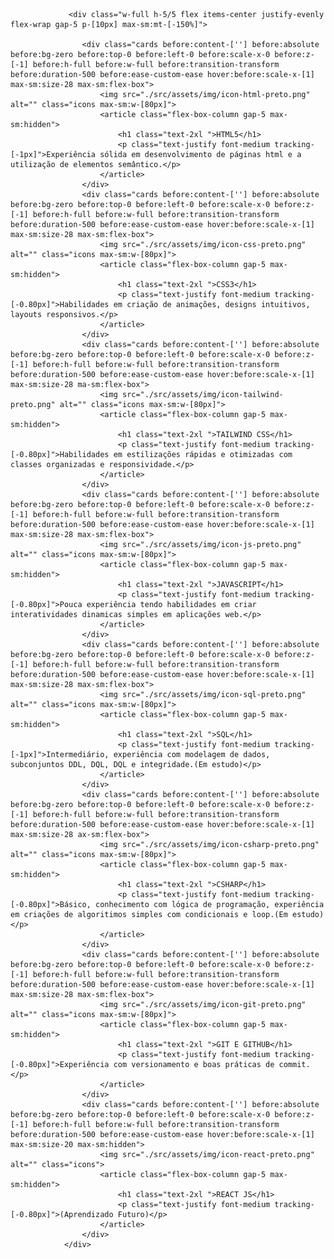 
                 <div class="w-full h-5/5 flex items-center justify-evenly flex-wrap gap-5 p-[10px] max-sm:mt-[-150%]">
                    
                    <div class="cards before:content-[''] before:absolute before:bg-zero before:top-0 before:left-0 before:scale-x-0 before:z-[-1] before:h-full before:w-full before:transition-transform before:duration-500 before:ease-custom-ease hover:before:scale-x-[1] max-sm:size-28 max-sm:flex-box">
                        <img src="./src/assets/img/icon-html-preto.png" alt="" class="icons max-sm:w-[80px]">
                        <article class="flex-box-column gap-5 max-sm:hidden">
                            <h1 class="text-2xl ">HTML5</h1>
                            <p class="text-justify font-medium tracking-[-1px]">Experiência sólida em desenvolvimento de páginas html e a utilização de elementos semântico.</p>
                        </article>
                    </div>
                    <div class="cards before:content-[''] before:absolute before:bg-zero before:top-0 before:left-0 before:scale-x-0 before:z-[-1] before:h-full before:w-full before:transition-transform before:duration-500 before:ease-custom-ease hover:before:scale-x-[1] max-sm:size-28 max-sm:flex-box">
                        <img src="./src/assets/img/icon-css-preto.png" alt="" class="icons max-sm:w-[80px]">
                        <article class="flex-box-column gap-5 max-sm:hidden">
                            <h1 class="text-2xl ">CSS3</h1>
                            <p class="text-justify font-medium tracking-[-0.80px]">Habilidades em criação de animações, designs intuitivos, layouts responsivos.</p>
                        </article>
                    </div>
                    <div class="cards before:content-[''] before:absolute before:bg-zero before:top-0 before:left-0 before:scale-x-0 before:z-[-1] before:h-full before:w-full before:transition-transform before:duration-500 before:ease-custom-ease hover:before:scale-x-[1] max-sm:size-28 ma-sm:flex-box">
                        <img src="./src/assets/img/icon-tailwind-preto.png" alt="" class="icons max-sm:w-[80px]">
                        <article class="flex-box-column gap-5 max-sm:hidden">
                            <h1 class="text-2xl ">TAILWIND CSS</h1>
                            <p class="text-justify font-medium tracking-[-0.80px]">Habilidades em estilizações rápidas e otimizadas com classes organizadas e responsividade.</p>
                        </article>
                    </div>
                    <div class="cards before:content-[''] before:absolute before:bg-zero before:top-0 before:left-0 before:scale-x-0 before:z-[-1] before:h-full before:w-full before:transition-transform before:duration-500 before:ease-custom-ease hover:before:scale-x-[1] max-sm:size-28 max-sm:flex-box">
                        <img src="./src/assets/img/icon-js-preto.png" alt="" class="icons max-sm:w-[80px]">
                        <article class="flex-box-column gap-5 max-sm:hidden">
                            <h1 class="text-2xl ">JAVASCRIPT</h1>
                            <p class="text-justify font-medium tracking-[-0.80px]">Pouca experiência tendo habilidades em criar interatividades dinamicas simples em aplicações web.</p>
                        </article>
                    </div>
                    <div class="cards before:content-[''] before:absolute before:bg-zero before:top-0 before:left-0 before:scale-x-0 before:z-[-1] before:h-full before:w-full before:transition-transform before:duration-500 before:ease-custom-ease hover:before:scale-x-[1] max-sm:size-28 max-sm:flex-box">
                        <img src="./src/assets/img/icon-sql-preto.png" alt="" class="icons max-sm:w-[80px]">
                        <article class="flex-box-column gap-5 max-sm:hidden">
                            <h1 class="text-2xl ">SQL</h1>
                            <p class="text-justify font-medium tracking-[-1px]">Intermediário, experiência com modelagem de dados, subconjuntos DDL, DQL, DQL e integridade.(Em estudo)</p>
                        </article>
                    </div>
                    <div class="cards before:content-[''] before:absolute before:bg-zero before:top-0 before:left-0 before:scale-x-0 before:z-[-1] before:h-full before:w-full before:transition-transform before:duration-500 before:ease-custom-ease hover:before:scale-x-[1] max-sm:size-28 ax-sm:flex-box">
                        <img src="./src/assets/img/icon-csharp-preto.png" alt="" class="icons max-sm:w-[80px]">
                        <article class="flex-box-column gap-5 max-sm:hidden">
                            <h1 class="text-2xl ">CSHARP</h1>
                            <p class="text-justify font-medium tracking-[-0.80px]">Básico, conhecimento com lógica de programação, experiência em criações de algoritimos simples com condicionais e loop.(Em estudo)</p>
                        </article>
                    </div>
                    <div class="cards before:content-[''] before:absolute before:bg-zero before:top-0 before:left-0 before:scale-x-0 before:z-[-1] before:h-full before:w-full before:transition-transform before:duration-500 before:ease-custom-ease hover:before:scale-x-[1] max-sm:size-28 max-sm:flex-box">
                        <img src="./src/assets/img/icon-git-preto.png" alt="" class="icons max-sm:w-[80px]">
                        <article class="flex-box-column gap-5 max-sm:hidden">
                            <h1 class="text-2xl ">GIT E GITHUB</h1>
                            <p class="text-justify font-medium tracking-[-0.80px]">Experiência com versionamento e boas práticas de commit.</p>
                        </article>
                    </div>
                    <div class="cards before:content-[''] before:absolute before:bg-zero before:top-0 before:left-0 before:scale-x-0 before:z-[-1] before:h-full before:w-full before:transition-transform before:duration-500 before:ease-custom-ease hover:before:scale-x-[1] max-sm:size-20 max-sm:hidden">
                        <img src="./src/assets/img/icon-react-preto.png" alt="" class="icons">
                        <article class="flex-box-column gap-5 max-sm:hidden">
                            <h1 class="text-2xl ">REACT JS</h1>
                            <p class="text-justify font-medium tracking-[-0.80px]">(Aprendizado Futuro)</p>
                        </article>
                    </div>
                </div>